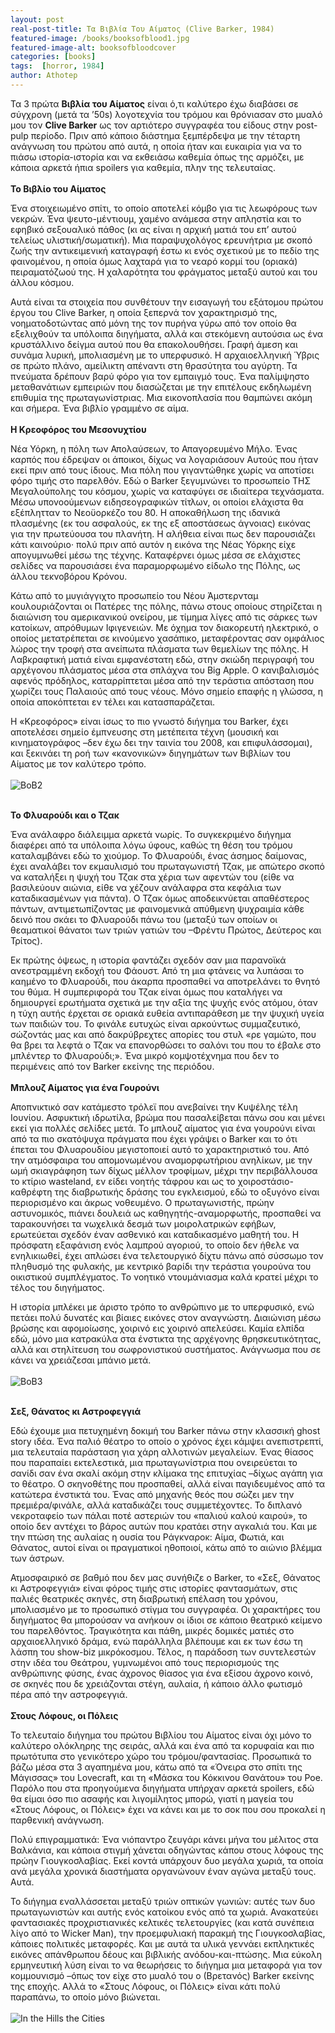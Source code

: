 ```yaml
---
layout: post
real-post-title: Τα Βιβλία Του Αίματος (Clive Barker, 1984)
featured-image: /books/booksofblood1.jpg
featured-image-alt: booksofbloodcover
categories: [books]
tags:  [horror, 1984]
author: Athotep
---
```


Τα 3 πρώτα **Βιβλία του Αίματος** είναι ό,τι καλύτερο έχω διαβάσει σε σύγχρονη (μετά τα ’50s) λογοτεχνία του τρόμου και θρόνιασαν στο μυαλό μου τον **Clive Barker** ως τον αρτιότερο συγγραφέα του είδους στην post-pulp περίοδο. Πριν από κάποιο διάστημα ξεμπέρδεψα με την τέταρτη ανάγνωση του πρώτου από αυτά, η οποία ήταν και ευκαιρία για να το πιάσω ιστορία-ιστορία και να εκθειάσω καθεμία όπως της αρμόζει, με κάποια αρκετά ήπια spoilers για καθεμία, πλην της τελευταίας.  
<br>
**Το Βιβλίο του Αίματος**

Ένα στοιχειωμένο σπίτι, το οποίο αποτελεί κόμβο για τις λεωφόρους των νεκρών. Ένα ψευτο-μέντιουμ, χαμένο ανάμεσα στην απληστία και το εφηβικό σεξουαλικό πάθος (κι ας είναι η αρχική ματιά του επ’ αυτού τελείως υλιστική/σωματική). Μια παραψυχολόγος ερευνήτρια με σκοπό ζωής την αντικειμενική καταγραφή έστω κι ενός σχετικού με το πεδίο της φαινομένου, η οποία όμως λαχταρά για το νεαρό κορμί του (οριακά) πειραματόζωού της. Η χαλαρότητα του φράγματος μεταξύ αυτού και του άλλου κόσμου.

Αυτά είναι τα στοιχεία που συνθέτουν την εισαγωγή του εξάτομου πρώτου έργου του Clive Barker, η οποία ξεπερνά τον χαρακτηρισμό της, νοηματοδοτώντας από μόνη της τον πυρήνα γύρω από τον οποίο θα εξελιχθούν τα υπόλοιπα διηγήματα, αλλά και στεκόμενη αυτούσια ως ένα κρυστάλλινο δείγμα αυτού που θα επακολουθήσει. Γραφή άμεση και συνάμα λυρική, μπολιασμένη με το υπερφυσικό. Η αρχαιοελληνική Ύβρις σε πρώτο πλάνο, αμείλικτη απέναντι στη θρασύτητα του αγύρτη. Τα πνεύματα δρέπουν βαρύ φόρο για τον εμπαιγμό τους. Ένα παλίμψηστο μεταθανάτιων εμπειριών που διασώζεται με την επιτέλους εκδηλωμένη επιθυμία της πρωταγωνίστριας. Μια εικονοπλασία που θαμπώνει ακόμη και σήμερα. Ένα βιβλίο γραμμένο σε αίμα.  
<br>
**Η Κρεοφόρος του Μεσονυχτίου**

Νέα Υόρκη, η πόλη των Απολαύσεων, το Απαγορευμένο Μήλο. Ένας καρπός που έδρεψαν οι άποικοι, δίχως να λογαριάσουν Αυτούς που ήταν εκεί πριν από τους ίδιους. Μια πόλη που γιγαντώθηκε χωρίς να αποτίσει φόρο τιμής στο παρελθόν. Εδώ ο Barker ξεγυμνώνει το προσωπείο ΤΗΣ Μεγαλούπολης του κόσμου, χωρίς να καταφύγει σε ιδιαίτερα τεχνάσματα. Μέσω υπονοούμενων ειδησεογραφικών τίτλων, οι οποίοι ελάχιστα θα εξέπλητταν το Νεοϋορκέζο του 80. Η αποκαθήλωση της ιδανικά πλασμένης (εκ του ασφαλούς, εκ της εξ αποστάσεως άγνοιας) εικόνας για την πρωτεύουσα του πλανήτη. Η αλήθεια είναι πως δεν παρουσιάζει κάτι καινούριο· πολύ πριν από αυτόν η εικόνα της Νέας Υόρκης είχε απογυμνωθεί μέσω της τέχνης. Καταφέρνει όμως μέσα σε ελάχιστες σελίδες να παρουσιάσει ένα παραμορφωμένο είδωλο της Πόλης, ως άλλου τεκνοβόρου Κρόνου.

Κάτω από το μυγιάγγιχτο προσωπείο του Νέου Άμστερνταμ κουλουριάζονται οι Πατέρες της πόλης, πάνω στους οποίους στηρίζεται η διαιώνιση του αμερικανικού ονείρου, με τίμημα λίγες από τις σάρκες των κατοίκων, απρόθυμων Ιφιγενειών. Με όχημα τον διακορευτή ηλεκτρικό, ο οποίος μετατρέπεται σε κινούμενο χασάπικο, μεταφέροντας σαν ομφάλιος λώρος την τροφή στα ανείπωτα πλάσματα των θεμελίων της πόλης. Η Λαβκραφτική ματιά είναι εμφανέστατη εδώ, στην σκιώδη περιγραφή του αρχέγονου πλάσματος μέσα στα σπλάχνα του Big Apple. Ο κανιβαλισμός αφενός πρόδηλος, καταρρίπτεται μέσα από την τεράστια απόσταση που χωρίζει τους Παλαιούς από τους νέους. Μόνο σημείο επαφής η γλώσσα, η οποία αποκόπτεται εν τέλει και κατασπαράζεται.

Η «Κρεοφόρος» είναι ίσως το πιο γνωστό διήγημα του Barker, έχει αποτελέσει σημείο έμπνευσης στη μετέπειτα τέχνη (μουσική και κινηματογράφος –δεν έχω δει την ταινία του 2008, και επιφυλάσσομαι), και ξεκινάει τη ροή των «κανονικών» διηγημάτων των Βιβλίων του Αίματος με τον καλύτερο τρόπο.  
<br>
![BoB2](/assets/images/books/booksofblood2.jpg)  
<br>

**Το Φλυαρούδι και ο Τζακ**

Ένα ανάλαφρο διάλειμμα αρκετά νωρίς. Το συγκεκριμένο διήγημα διαφέρει από τα υπόλοιπα λόγω ύφους, καθώς τη θέση του τρόμου καταλαμβάνει εδώ το χιούμορ. Το Φλυαρούδι, ένας άσημος δαίμονας, έχει αναλάβει τον εκμαυλισμό του πρωταγωνιστή Τζακ, με απώτερο σκοπό να καταλήξει η ψυχή του Τζακ στα χέρια των αφεντών του (είθε να βασιλεύουν αιώνια, είθε να χέζουν ανάλαφρα στα κεφάλια των καταδικασμένων για πάντα). Ο Τζακ όμως αποδεικνύεται απαθέστερος πάντων, αντιμετωπίζοντας με φαινομενικά απύθμενη ψυχραιμία κάθε δεινό που σκάει το Φλυαρούδι πάνω του (μεταξύ των οποίων οι θεαματικοί θάνατοι των τριών γατιών του –Φρέντυ Πρώτος, Δεύτερος και Τρίτος).

Εκ πρώτης όψεως, η ιστορία φαντάζει σχεδόν σαν μια παρανοϊκά ανεστραμμένη εκδοχή του Φάουστ. Από τη μια φτάνεις να λυπάσαι το καημένο το Φλυαρούδι, που άκαρπα προσπαθεί να αποτρελάνει το θνητό του θύμα. Η συμπεριφορά του Τζακ είναι όμως που καταλήγει να δημιουργεί ερωτήματα σχετικά με την αξία της ψυχής ενός ατόμου, όταν η τύχη αυτής έρχεται σε οριακά ευθεία αντιπαράθεση με την ψυχική υγεία των παιδιών του. Το φινάλε ευτυχώς είναι αρκούντως συμμαζευτικό, σώζοντάς μας και από δακρύβρεχτες απορίες του στυλ «ρε γαμώτο, που θα βρει τα λεφτά ο Τζακ να επανορθώσει το σαλόνι του που το έβαλε στο μπλέντερ το Φλυαρούδι;». Ένα μικρό κομψοτέχνημα που δεν το περιμένεις από τον Barker εκείνης της περιόδου.  
<br>
**Μπλουζ Αίματος για ένα Γουρούνι**

Αποπνικτικό σαν κατάμεστο τρόλεϊ που ανεβαίνει την Κυψέλης τέλη Ιουνίου. Ασφυκτική ιδρωτίλα, βρώμα που πασαλείβεται πάνω σου και μένει εκεί για πολλές σελίδες μετά. Το μπλουζ αίματος για ένα γουρούνι είναι από τα πιο σκατόψυχα πράγματα που έχει γράψει ο Barker και το ότι έπεται του Φλυαρουδίου μεγιστοποιεί αυτό το χαρακτηριστικό του. Από την ατμόσφαιρα του απομονωμένου αναμορφωτήριου ανηλίκων, με την ωμή σκιαγράφηση των δίχως μέλλον τροφίμων, μέχρι την περιβάλλουσα το κτίριο wasteland, εν είδει νοητής τάφρου και ως το χοιροστάσιο-καθρέφτη της διαβρωτικής δράσης του εγκλεισμού, εδώ το οξυγόνο είναι περιορισμένο και άκρως νοθευμένο. Ο πρωταγωνιστής, πρώην αστυνομικός, πιάνει δουλειά ως καθηγητής-αναμορφωτής, προσπαθεί να ταρακουνήσει τα νωχελικά δεσμά των μοιρολατρικών εφήβων, ερωτεύεται σχεδόν έναν ασθενικό και καταδικασμένο μαθητή του. Η πρόσφατη εξαφάνιση ενός λαμπρού αγοριού, το οποίο δεν ήθελε να ενηλικιωθεί, έχει απλώσει ένα τελετουργικό δίχτυ πάνω από σύσσωμο τον πληθυσμό της φυλακής, με κεντρικό βαρίδι την τεράστια γουρούνα του οικιστικού συμπλέγματος. Το νοητικό ντουμάνιασμα καλά κρατεί μέχρι το τέλος του διηγήματος.

Η ιστορία μπλέκει με άριστο τρόπο το ανθρώπινο με το υπερφυσικό, ενώ πετάει πολύ δυνατές και βίαιες εικόνες στον αναγνώστη. Διαιώνιση μέσω βρώσης και αφομοίωσης, χοιρινό εις χοιρινό απελεύσει. Καμία ελπίδα εδώ, μόνο μια κατρακύλα στα ένστικτα της αρχέγονης θρησκευτικότητας, αλλά και στηλίτευση του σωφρονιστικού συστήματος. Ανάγνωσμα που σε κάνει να χρειάζεσαι μπάνιο μετά.  
<br>
![BoB3](/assets/images/books/booksofblood3.jpg)  
<br>

**Σεξ, Θάνατος κι Αστροφεγγιά**

Εδώ έχουμε μια πετυχημένη δοκιμή του Barker πάνω στην κλασσική ghost story ιδέα. Ένα παλιό θέατρο το οποίο ο χρόνος έχει κάμψει ανεπιστρεπτί, μια τελευταία παράσταση για χάρη αλλοτινών μεγαλείων. Ένας θίασος που παραπαίει εκτελεστικά, μια πρωταγωνίστρια που ονειρεύεται το σανίδι σαν ένα σκαλί ακόμη στην κλίμακα της επιτυχίας –δίχως αγάπη για το θέατρο. Ο σκηνοθέτης που προσπαθεί, αλλά είναι παγιδευμένος από τα κατώτερα ένστικτά του. Ένας από μηχανής θεός που σώζει μεν την πρεμιέρα/φινάλε, αλλά καταδικάζει τους συμμετέχοντες. Το διπλανό νεκροταφείο των πάλαι ποτέ αστεριών του «παλιού καλού καιρού», το οποίο δεν αντέχει το βάρος αυτών που κρατάει στην αγκαλιά του. Και με την πτώση της αυλαίας η ουσία του Ράγκναροκ: Αίμα, Φωτιά, και Θάνατος, αυτοί είναι οι πραγματικοί ηθοποιοί, κάτω από το αιώνιο βλέμμα των άστρων.

Ατμοσφαιρικό σε βαθμό που δεν μας συνήθιζε ο Barker, το «Σεξ, Θάνατος κι Αστροφεγγιά» είναι φόρος τιμής στις ιστορίες φαντασμάτων, στις παλιές θεατρικές σκηνές, στη διαβρωτική επέλαση του χρόνου, μπολιασμένο με το προσωπικό στίγμα του συγγραφέα. Οι χαρακτήρες του διηγήματος θα μπορούσαν να ανήκουν οι ίδιοι σε κάποιο θεατρικό κείμενο του παρελθόντος. Τραγικότητα και πάθη, μικρές δομικές ματιές στο αρχαιοελληνικό δράμα, ενώ παράλληλα βλέπουμε και εκ των έσω τη λάσπη του show-biz μικρόκοσμου. Τέλος, η παράδοση των συντελεστών στην ιδέα του Θεάτρου, γυμνωμένοι από τους περιορισμούς της ανθρώπινης φύσης, ένας άχρονος θίασος για ένα εξίσου άχρονο κοινό, σε σκηνές που δε χρειάζονται στέγη, αυλαία, ή κάποιο άλλο φωτισμό πέρα από την αστροφεγγιά.  
<br>
**Στους Λόφους, οι Πόλεις**

Το τελευταίο διήγημα του πρώτου Βιβλίου του Αίματος είναι όχι μόνο το καλύτερο ολόκληρης της σειράς, αλλά και ένα από τα κορυφαία και πιο πρωτότυπα στο γενικότερο χώρο του τρόμου/φαντασίας. Προσωπικά το βάζω μέσα στα 3 αγαπημένα μου, κάτω από τα «Όνειρα στο σπίτι της Μάγισσας» του Lovecraft, και τη «Μάσκα του Κόκκινου Θανάτου» του Poe. Παρόλο που στα προηγούμενα διηγήματα υπήρχαν αρκετά spoilers, εδώ θα είμαι όσο πιο ασαφής και λιγομίλητος μπορώ, γιατί η μαγεία του «Στους Λόφους, οι Πόλεις» έχει να κάνει και με το σοκ που σου προκαλεί η παρθενική ανάγνωση.

Πολύ επιγραμματικά: Ένα νιόπαντρο ζευγάρι κάνει μήνα του μέλιτος στα Βαλκάνια, και κάποια στιγμή χάνεται οδηγώντας κάπου στους λόφους της πρώην Γιουγκοσλαβίας. Εκεί κοντά υπάρχουν δυο μεγάλα χωριά, τα οποία ανά μεγάλα χρονικά διαστήματα οργανώνουν έναν αγώνα μεταξύ τους. Αυτά.

Το διήγημα εναλλάσσεται μεταξύ τριών οπτικών γωνιών: αυτές των δυο πρωταγωνιστών και αυτής ενός κατοίκου ενός από τα χωριά. Ανακατεύει φαντασιακές προχριστιανικές κελτικές τελετουργίες (και κατά συνέπεια λίγο από το Wicker Man), την προεμφυλιακή παρακμή της Γιουγκοσλαβίας, κάποιες πολιτικές μεταφορές. Και με αυτά τα υλικά γεννάει εκπληκτικές εικόνες απάνθρωπου δέους και βιβλικής ανόδου-και-πτώσης. Μια εύκολη ερμηνευτική λύση είναι το να θεωρήσεις το διήγημα μια μεταφορά για τον κομμουνισμό –όπως τον είχε στο μυαλό του ο (Βρετανός) Barker εκείνης της εποχής. Αλλά το «Στους Λόφους, οι Πόλεις» είναι κάτι πολύ παραπάνω, το οποίο μόνο βιώνεται.  
<br>
![In the Hills the Cities](/assets/images/books/hills.png)
